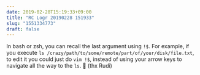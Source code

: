 ```yaml
---
date: 2019-02-28T15:19:33+09:00
title: "RC Logr 20190228 151933"
slug: "1551334773"
draft: false
---
```


In bash or zsh, you can recall the last argument using `!$`. For example, if you execute `ls /crazy/path/to/some/remote/part/of/your/disk/file.txt`, to edit it you could just do `vim !$`, instead of using your arrow keys to navigate all the way to the `ls`. 👻 (thx Rudi)
